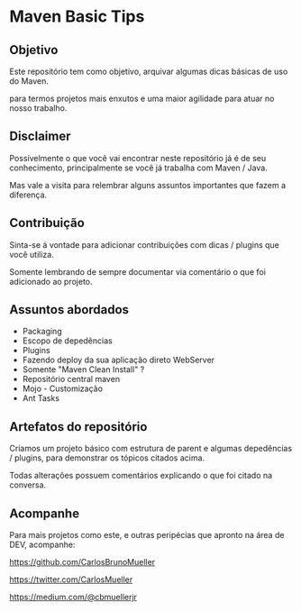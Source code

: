 # Maven Basic Tips

## Objetivo

Este repositório tem como objetivo, arquivar algumas dicas básicas de uso do Maven.

para termos projetos mais enxutos e uma maior agilidade para atuar no nosso trabalho.

## Disclaimer

Possívelmente o que você vai encontrar neste repositório já é de seu conhecimento, principalmente se você já trabalha com Maven / Java.

Mas vale a visita para relembrar alguns assuntos importantes que fazem a diferença.

## Contribuição

Sinta-se á vontade para adicionar contribuições com dicas / plugins que você utiliza.

Somente lembrando de sempre documentar via comentário o que foi adicionado ao projeto.

## Assuntos abordados

- Packaging
- Escopo de depedências
- Plugins
- Fazendo deploy da sua aplicação direto WebServer
- Somente "Maven Clean Install" ?
- Repositório central maven
- Mojo - Customização
- Ant Tasks

## Artefatos do repositório

Criamos um projeto básico com estrutura de parent e algumas depedências / plugins, para demonstrar os tópicos citados acima.

Todas alterações possuem comentários explicando o que foi citado na conversa.

## Acompanhe

Para mais projetos como este, e outras peripécias que apronto na área de DEV, acompanhe:

<https://github.com/CarlosBrunoMueller>

<https://twitter.com/CarlosMueller>

<https://medium.com/@cbmuellerjr>
